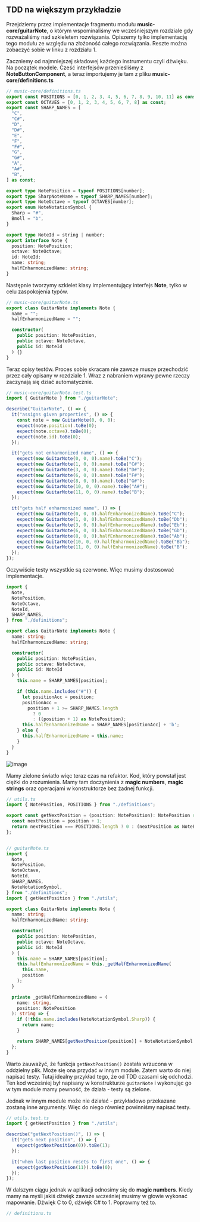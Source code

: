 ## TDD na większym przykładzie

Przejdziemy przez implementacje fragmentu modułu **music-core/guitarNote**, o którym wspominaliśmy we wcześniejszym rozdziale gdy rozważaliśmy nad szkieletem rozwiązania. Opiszemy tylko implementację tego modułu ze względu na złożoność całego rozwiązania. Reszte można zobaczyć sobie w linku z rozdziału 1.

Zaczniemy od najmniejszej składowej każdego instrumentu czyli dźwięku. Na początek modele. Cześć interfejsów przenieśliśmy z **NoteButtonComponent**, a teraz importujemy je tam z pliku **music-core/definitions.ts**

```ts
// music-core/definitions.ts
export const POSITIONS = [0, 1, 2, 3, 4, 5, 6, 7, 8, 9, 10, 11] as const;
export const OCTAVES = [0, 1, 2, 3, 4, 5, 6, 7, 8] as const;
export const SHARP_NAMES = [
  "C",
  "C#",
  "D",
  "D#",
  "E",
  "F",
  "F#",
  "G",
  "G#",
  "A",
  "A#",
  "B",
] as const;

export type NotePosition = typeof POSITIONS[number];
export type SharpNoteName = typeof SHARP_NAMES[number];
export type NoteOctave = typeof OCTAVES[number];
export enum NoteNotationSymbol {
  Sharp = "#",
  Bmoll = "b",
}

export type NoteId = string | number;
export interface Note {
  position: NotePosition;
  octave: NoteOctave;
  id: NoteId;
  name: string;
  halfEnharmonizedName: string;
}
```

Następnie tworzymy szkielet klasy implementujący interfejs **Note**, tylko w celu zaspokojenia typów.

```ts
// music-core/guitarNote.ts
export class GuitarNote implements Note {
  name = "";
  halfEnharmonizedName = "";

  constructor(
    public position: NotePosition,
    public octave: NoteOctave,
    public id: NoteId
  ) {}
}
```

Teraz opisy testów. Proces sobie skracam nie zawsze musze przechodzić przez cały opisany w rozdziale 1. Wraz z nabraniem wprawy pewne rzeczy zaczynają się dziać automatycznie.

```ts
// music-core/guitarNote.test.ts
import { GuitarNote } from "./guitarNote";

describe("GuitarNote", () => {
  it("assigns given properties", () => {
    const note = new GuitarNote(0, 0, 0);
    expect(note.position).toBe(0);
    expect(note.octave).toBe(0);
    expect(note.id).toBe(0);
  });

  it("gets not enharmonized name", () => {
    expect(new GuitarNote(0, 0, 0).name).toBe("C");
    expect(new GuitarNote(1, 0, 0).name).toBe("C#");
    expect(new GuitarNote(3, 0, 0).name).toBe("D#");
    expect(new GuitarNote(6, 0, 0).name).toBe("F#");
    expect(new GuitarNote(8, 0, 0).name).toBe("G#");
    expect(new GuitarNote(10, 0, 0).name).toBe("A#");
    expect(new GuitarNote(11, 0, 0).name).toBe("B");
  });

  it("gets half enharmonized name", () => {
    expect(new GuitarNote(0, 0, 0).halfEnharmonizedName).toBe("C");
    expect(new GuitarNote(1, 0, 0).halfEnharmonizedName).toBe("Db");
    expect(new GuitarNote(3, 0, 0).halfEnharmonizedName).toBe("Eb");
    expect(new GuitarNote(6, 0, 0).halfEnharmonizedName).toBe("Gb");
    expect(new GuitarNote(8, 0, 0).halfEnharmonizedName).toBe("Ab");
    expect(new GuitarNote(10, 0, 0).halfEnharmonizedName).toBe("Bb");
    expect(new GuitarNote(11, 0, 0).halfEnharmonizedName).toBe("B");
  });
});
```

Oczywiście testy wszystkie są czerwone. Więc musimy dostosować implementacje.

```ts
import {
  Note,
  NotePosition,
  NoteOctave,
  NoteId,
  SHARP_NAMES,
} from "./definitions";

export class GuitarNote implements Note {
  name: string;
  halfEnharmonizedName: string;

  constructor(
    public position: NotePosition,
    public octave: NoteOctave,
    public id: NoteId
  ) {
    this.name = SHARP_NAMES[position];

    if (this.name.includes("#")) {
      let positionAcc = position;
      positionAcc =
        position + 1 >= SHARP_NAMES.length
          ? 0
          : ((position + 1) as NotePosition);
      this.halfEnharmonizedName = SHARP_NAMES[positionAcc] + 'b';
    } else {
      this.halfEnharmonizedName = this.name;
    }
  }
}
```

![image](https://user-images.githubusercontent.com/22937810/152332402-c2e2c8df-6677-4941-85d5-c5474c1169f7.png)

Mamy zielone światło więc teraz czas na refaktor. Kod, który powstał jest ciężki do zrozumienia. Mamy tam doczynienia z **magic numbers**, **magic strings** oraz operacjami w konstruktorze bez żadnej funkcji. 

```ts
// utils.ts
import { NotePosition, POSITIONS } from "./definitions";

export const getNextPosition = (position: NotePosition): NotePosition => {
  const nextPosition = position + 1;
  return nextPosition === POSITIONS.length ? 0 : (nextPosition as NotePosition);
};


// guitarNote.ts
import {
  Note,
  NotePosition,
  NoteOctave,
  NoteId,
  SHARP_NAMES,
  NoteNotationSymbol,
} from "./definitions";
import { getNextPosition } from "./utils";

export class GuitarNote implements Note {
  name: string;
  halfEnharmonizedName: string;

  constructor(
    public position: NotePosition,
    public octave: NoteOctave,
    public id: NoteId
  ) {
    this.name = SHARP_NAMES[position];
    this.halfEnharmonizedName = this._getHalfEnharmonizedName(
      this.name,
      position
    );
  }

  private _getHalfEnharmonizedName = (
    name: string,
    position: NotePosition
  ): string => {
    if (!this.name.includes(NoteNotationSymbol.Sharp)) {
      return name;
    }

    return SHARP_NAMES[getNextPosition(position)] + NoteNotationSymbol.Bmoll;
  };
}
```

Warto zauważyć, że funkcja `getNextPosition()` została wrzucona w oddzielny plik. Może się ona przydać w innym module. Zatem warto do niej napisać testy. Tutaj idealny przykład tego, że od TDD czasami się odchodzi. Ten kod wcześniej był napisany w konstrukturze `guitarNote` i wykonując go w tym module mamy pewność, że działa - testy są zielone.

Jednak w innym module może nie działać - przykładowo przekazane zostaną inne argumenty. Więc do niego również powinniśmy napisać testy.

```ts
// utils.test.ts
import { getNextPosition } from "./utils";

describe("getNextPosition()", () => {
  it("gets next position", () => {
    expect(getNextPosition(0)).toBe(1);
  });

  it("when last position resets to first one", () => {
    expect(getNextPosition(11)).toBe(0);
  });
});
```

W dalszym ciągu jednak w aplikacji odnosimy się do **magic numbers**. Kiedy mamy na myśli jakiś dźwięk zawsze wcześniej musimy w głowie wykonać mapowanie. 
Dźwięk C to 0, dźwięk C# to 1. Poprawmy też to.

```ts
// definitions.ts

```
